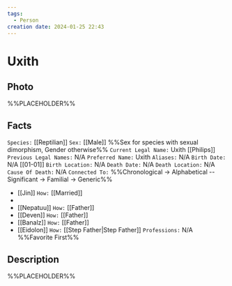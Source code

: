 ```yaml
---
tags:
  - Person
creation date: 2024-01-25 22:43
---
```

# Uxith

## Photo

%%PLACEHOLDER%%

## Facts

`Species:` [[Reptilian]]
`Sex:` [[Male]] %%Sex for species with sexual dimorphism, Gender otherwise%%
`Current Legal Name:` Uxith [[Philips]]
`Previous Legal Names:` N/A
`Preferred Name:` Uxith
`Aliases:` N/A
`Birth Date:` N/A [[01-01]]
`Birth Location:` N/A
`Death Date:` N/A
`Death Location:` N/A
`Cause Of Death:` N/A
`Connected To:` %%Chronological -> Alphabetical -- Significant -> Familial -> Generic%%
- [[Jin]] `How:` [[Married]]
- 
- [[Nepatuu]] `How:` [[Father]]
- [[Deven]] `How:` [[Father]]
- [[Banalz]] `How:` [[Father]]
- [[Eidolon]] `How:` [[Step Father|Step Father]]
`Professions:` N/A %%Favorite First%%

## Description

%%PLACEHOLDER%%
